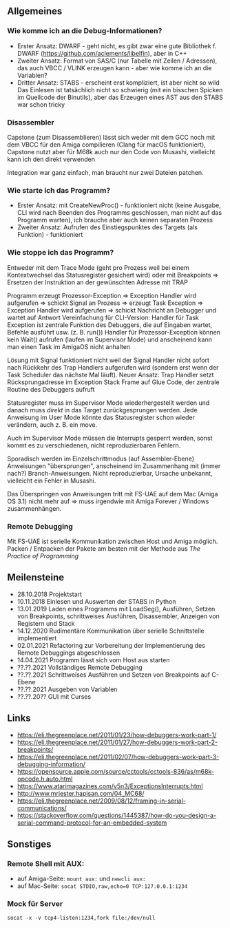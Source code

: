 ## Allgemeines

### Wie komme ich an die Debug-Informationen? 
* Erster Ansatz: DWARF - geht nicht, es gibt zwar eine gute Bibliothek f. DWARF (https://github.com/aclements/libelfin), aber in C++
* Zweiter Ansatz: Format von SAS/C (nur Tabelle mit Zeilen / Adressen), das auch VBCC / VLINK erzeugen kann - aber wie komme ich an die Variablen?
* Dritter Ansatz: STABS - erscheint erst kompliziert, ist aber nicht so wild
Das Einlesen ist tatsächlich nicht so schwierig (mit ein bisschen Spicken im Quellcode der Binutils), aber das Erzeugen eines AST aus den STABS war schon tricky


### Disassembler
Capstone (zum Disassemblieren) lässt sich weder mit dem GCC noch mit dem VBCC für den Amiga compilieren (Clang für macOS funktioniert), Capstone nutzt aber für M68k auch nur den Code von Musashi, vielleicht kann ich den direkt verwenden

Integration war ganz einfach, man braucht nur zwei Dateien patchen.


### Wie starte ich das Programm?
* Erster Ansatz: mit CreateNewProc() - funktioniert nicht (keine Ausgabe, CLI wird nach Beenden des Programms geschlossen, man nicht auf das Programm warten), ich brauche aber auch keinen separaten Prozess
* Zweiter Ansatz: Aufrufen des Einstiegspunktes des Targets (als Funktion) - funktioniert


### Wie stoppe ich das Programm?
Entweder mit dem Trace Mode (geht pro Prozess weil bei einem Kontextwechsel das Statusregister gesichert wird) oder mit Breakpoints => Ersetzen der Instruktion an der gewünschten Adresse mit TRAP

Programm erzeugt Prozessor-Exception => Exception Handler wird aufgerufen => schickt Signal an Prozess => erzeugt Task Exception => Exception Handler wird aufgerufen => schickt Nachricht an Debugger und wartet auf Antwort
Vereinfachung für CLI-Version: Handler für Task Exception ist zentrale Funktion des Debuggers, die auf Eingaben wartet, Befehle ausführt usw. (z. B. run())
Handler für Prozessor-Exception können kein Wait() aufrufen (laufen im Supervisor Mode) und anscheinend kann man einen Task im AmigaOS nicht anhalten

Lösung mit Signal funktioniert nicht weil der Signal Handler nicht sofort nach Rückkehr des Trap Handlers aufgerufen wird (sondern erst wenn der Task Scheduler das nächste Mal läuft).
Neuer Ansatz: Trap Handler setzt Rücksprungadresse im Exception Stack Frame auf Glue Code, der zentrale Routine des Debuggers aufruft

Statusregister muss im Supervisor Mode wiederhergestellt werden und danach muss *direkt* in das Target zurückgesprungen werden. Jede Anweisung im User Mode könnte das Statusregister schon wieder verändern, auch z. B. ein move.

Auch im Supervisor Mode müssen die Interrupts gesperrt werden, sonst kommt es zu verschiedenen, nicht reproduzierbaren Fehlern.

Sporadisch werden im Einzelschrittmodus (auf Assembler-Ebene) Anweisungen "übersprungen", anscheinend im Zusammenhang mit (immer nach?) Branch-Anweisungen. Nicht reproduzierbar, Ursache unbekannt, vielleicht ein Fehler in Musashi.

Das Überspringen von Anweisungen tritt mit FS-UAE auf dem Mac (Amiga OS 3.1) nicht mehr auf => muss irgendwie mit Amiga Forever / Windows zusammenhängen.


### Remote Debugging
Mit FS-UAE ist serielle Kommunikation zwischen Host und Amiga möglich. Packen / Entpacken der Pakete am besten mit der Methode aus _The Practice of Programming_


## Meilensteine
* 28.10.2018    Projektstart
* 10.11.2018    Einlesen und Auswerten der STABS in Python
* 13.01.2019    Laden eines Programms mit LoadSeg(), Ausführen, Setzen von Breakpoints, schrittweises Ausführen, Disassembler, Anzeigen von Registern und Stack
* 14.12.2020    Rudimentäre Kommunikation über serielle Schnittstelle implementiert
* 02.01.2021    Refactoring zur Vorbereitung der Implementierung des Remote Debuggings abgeschlossen
* 14.04.2021    Programm lässt sich vom Host aus starten
* ??.??.2021    Vollständiges Remote Debugging
* ??.??.2021    Schrittweises Ausführen und Setzen von Breakpoints auf C-Ebene
* ??.??.2021    Ausgeben von Variablen
* ??.??.20??    GUI mit Curses


## Links
* <https://eli.thegreenplace.net/2011/01/23/how-debuggers-work-part-1/>
* <https://eli.thegreenplace.net/2011/01/27/how-debuggers-work-part-2-breakpoints/>
* <https://eli.thegreenplace.net/2011/02/07/how-debuggers-work-part-3-debugging-information/>
* <https://opensource.apple.com/source/cctools/cctools-836/as/m68k-opcode.h.auto.html>
* <https://www.atarimagazines.com/v5n3/ExceptionsInterrupts.html>
* <http://www.mrjester.hapisan.com/04_MC68/>
* <https://eli.thegreenplace.net/2009/08/12/framing-in-serial-communications/>
* <https://stackoverflow.com/questions/1445387/how-do-you-design-a-serial-command-protocol-for-an-embedded-system>


## Sonstiges

### Remote Shell mit AUX:
* auf Amiga-Seite: `mount aux:` und `newcli aux:`
* auf Mac-Seite: `socat STDIO,raw,echo=0 TCP:127.0.0.1:1234`

### Mock für Server
`socat -x -v tcp4-listen:1234,fork file:/dev/null`